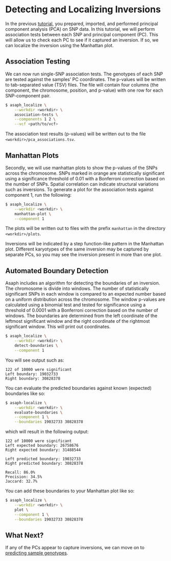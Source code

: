 # Detecting and Localizing Inversions

In the previous [tutorial](pca.md), you prepared, imported, and performed principal component analysis (PCA) on SNP data.  In this tutorial, we will perform association tests between each SNP and principal component (PC).  This will allow us to check each PC to see if it captured an inversion.  If so, we can localize the inversion using the Manhattan plot.

## Association Testing
We can now run single-SNP association tests.  The genotypes of each SNP are tested against the samples' PC coordinates.  The p-values will be written to tab-separated value (TSV) files.  The file will contain four columns (the component, the chromosome, position, and p-value) with one row for each SNP-component pair.

```bash
$ asaph_localize \
    --workdir <workdir> \
    association-tests \
    --components 1 2 \
	--vcf <path/to/vcf>
```

The association test results (p-values) will be written out to the file `<workdir>/pca_associations.tsv`.

## Manhattan Plots
Secondly, we will use manhattan plots to show the p-values of the SNPs across the chromosome.  SNPs marked in orange are statistically significant using a significance threshold of 0.01 with a Bonferroni correction based on the number of SNPs.  Spatial correlation can indicate structural variations such as inversions.  To generate a plot for the association tests against component 1, run the following:

```bash
$ asaph_localize \
    --workdir <workdir> \
    manhattan-plot \
	--component 1
```

The plots will be written out to files with the prefix `manhattan` in the directory `<workdir>/plots`.

Inversions will be indicated by a step function-like pattern in the Manhattan plot.  Different karyotypes of the same inversion may be captured by separate PCs, so you may see the inversion present in more than one plot.

## Automated Boundary Detection
Asaph includes an algorithm for detecting the boundaries of an inversion.  The chromosome is divide into windows.  The number of statistically significant SNPs in each window is compared to an expected number based on a uniform distribution across the chromosome.  The window p-values are calculated using a binomial test and tested for significance using a threshold of 0.0001 with a Bonferroni correction based on the number of windows. The boundaries are determined from the left coordinate of the leftmost significant window and the right coordinate of the rightmost significant window. This will print out coordinates.

```bash
$ asaph_localize \
    --workdir <workdir> \
	detect-boundaries \
	--component 1
```

You will see output such as:

```
122 of 10000 were significant
Left boundary: 19032733
Right boundary: 30828378
```

You can evaluate the predicted boundaries against known (expected) boundaries like so:

```bash
$ asaph-localize \
    --workdir <workdir> \
	evaluate-boundaries \
	--component 1 \
	--boundaries 19032733 30828378
```

which will result in the following output:

```
122 of 10000 were significant
Left expected boundary: 26758676
Right expected boundary: 31488544

Left predicted boundary: 19032733
Right predicted boundary: 30828378

Recall: 86.0%
Precision: 34.5%
Jaccard: 32.7%
```

You can add these boundaries to your Manhattan plot like so:

```bash
$ asaph_localize \
    --workdir <workdir> \
    plot \
	--component 1 \
	--boundaries 19032733 30828378
```

## What Next?
If any of the PCs appear to capture inversions, we can move on to [predicting sample genotypes](genotyping-inversions.md).
